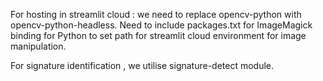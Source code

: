 For hosting in streamlit cloud :
    we need to replace opencv-python with opencv-python-headless.
    Need to include packages.txt for ImageMagick binding for Python to set path for streamlit cloud environment for image manipulation.

For signature identification , we utilise signature-detect module.

